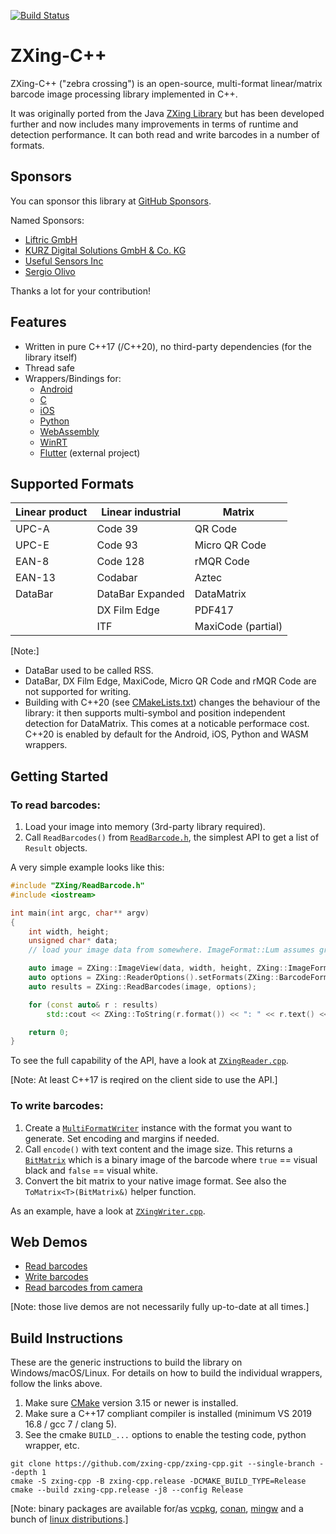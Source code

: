 [![Build Status](https://github.com/zxing-cpp/zxing-cpp/workflows/CI/badge.svg?branch=master)](https://github.com/zxing-cpp/zxing-cpp/actions?query=workflow%3ACI)

# ZXing-C++

ZXing-C++ ("zebra crossing") is an open-source, multi-format linear/matrix barcode image processing library implemented in C++.

It was originally ported from the Java [ZXing Library](https://github.com/zxing/zxing) but has been developed further and now includes many improvements in terms of runtime and detection performance. It can both read and write barcodes in a number of formats.

## Sponsors

You can sponsor this library at [GitHub Sponsors](https://github.com/sponsors/axxel).

Named Sponsors:
* [Liftric GmbH](https://github.com/Liftric)
* [KURZ Digital Solutions GmbH & Co. KG](https://github.com/kurzdigital)
* [Useful Sensors Inc](https://github.com/usefulsensors)
* [Sergio Olivo](https://github.com/sergio-)

Thanks a lot for your contribution!

## Features

* Written in pure C++17 (/C++20), no third-party dependencies (for the library itself)
* Thread safe
* Wrappers/Bindings for:
  * [Android](wrappers/android/README.md)
  * [C](wrappers/c/README.md)
  * [iOS](wrappers/ios/README.md)
  * [Python](wrappers/python/README.md)
  * [WebAssembly](wrappers/wasm/README.md)
  * [WinRT](wrappers/winrt/README.md)
  * [Flutter](https://pub.dev/packages/flutter_zxing) (external project)

## Supported Formats

| Linear product | Linear industrial | Matrix             |
|----------------|-------------------|--------------------|
| UPC-A          | Code 39           | QR Code            |
| UPC-E          | Code 93           | Micro QR Code      |
| EAN-8          | Code 128          | rMQR Code          |
| EAN-13         | Codabar           | Aztec              |
| DataBar        | DataBar Expanded  | DataMatrix         |
|                | DX Film Edge      | PDF417             |
|                | ITF               | MaxiCode (partial) |

[Note:]
 * DataBar used to be called RSS.
 * DataBar, DX Film Edge, MaxiCode, Micro QR Code and rMQR Code are not supported for writing.
 * Building with C++20 (see [CMakeLists.txt](https://github.com/zxing-cpp/zxing-cpp/blob/d4b0f502775857f257d13efd25fb840ece1bca3e/CMakeLists.txt#L45)) changes the behaviour of the library: it then supports multi-symbol and position independent detection for DataMatrix. This comes at a noticable performace cost. C++20 is enabled by default for the Android, iOS, Python and WASM wrappers.

## Getting Started

### To read barcodes:
1. Load your image into memory (3rd-party library required).
2. Call `ReadBarcodes()` from [`ReadBarcode.h`](core/src/ReadBarcode.h), the simplest API to get a list of `Result` objects.

A very simple example looks like this:
```c++
#include "ZXing/ReadBarcode.h"
#include <iostream>

int main(int argc, char** argv)
{
    int width, height;
    unsigned char* data;
    // load your image data from somewhere. ImageFormat::Lum assumes grey scale image data.

    auto image = ZXing::ImageView(data, width, height, ZXing::ImageFormat::Lum);
    auto options = ZXing::ReaderOptions().setFormats(ZXing::BarcodeFormat::Any);
    auto results = ZXing::ReadBarcodes(image, options);

    for (const auto& r : results)
        std::cout << ZXing::ToString(r.format()) << ": " << r.text() << "\n";

    return 0;
}
```
To see the full capability of the API, have a look at [`ZXingReader.cpp`](example/ZXingReader.cpp).

[Note: At least C++17 is reqired on the client side to use the API.]

### To write barcodes:
1. Create a [`MultiFormatWriter`](core/src/MultiFormatWriter.h) instance with the format you want to generate. Set encoding and margins if needed.
2. Call `encode()` with text content and the image size. This returns a [`BitMatrix`](core/src/BitMatrix.h) which is a binary image of the barcode where `true` == visual black and `false` == visual white.
3. Convert the bit matrix to your native image format. See also the `ToMatrix<T>(BitMatrix&)` helper function.

As an example, have a look at [`ZXingWriter.cpp`](example/ZXingWriter.cpp).

## Web Demos
- [Read barcodes](https://zxing-cpp.github.io/zxing-cpp/demo_reader.html)
- [Write barcodes](https://zxing-cpp.github.io/zxing-cpp/demo_writer.html)
- [Read barcodes from camera](https://zxing-cpp.github.io/zxing-cpp/demo_cam_reader.html)

[Note: those live demos are not necessarily fully up-to-date at all times.]

## Build Instructions
These are the generic instructions to build the library on Windows/macOS/Linux. For details on how to build the individual wrappers, follow the links above.

1. Make sure [CMake](https://cmake.org) version 3.15 or newer is installed.
2. Make sure a C++17 compliant compiler is installed (minimum VS 2019 16.8 / gcc 7 / clang 5).
3. See the cmake `BUILD_...` options to enable the testing code, python wrapper, etc.

```
git clone https://github.com/zxing-cpp/zxing-cpp.git --single-branch --depth 1
cmake -S zxing-cpp -B zxing-cpp.release -DCMAKE_BUILD_TYPE=Release
cmake --build zxing-cpp.release -j8 --config Release
```

[Note: binary packages are available for/as
[vcpkg](https://github.com/Microsoft/vcpkg/tree/master/ports/nu-book-zxing-cpp),
[conan](https://github.com/conan-io/conan-center-index/tree/master/recipes/zxing-cpp),
[mingw](https://github.com/msys2/MINGW-packages/tree/master/mingw-w64-zxing-cpp) and a bunch of
[linux distributions](https://repology.org/project/zxing-cpp/versions).]
